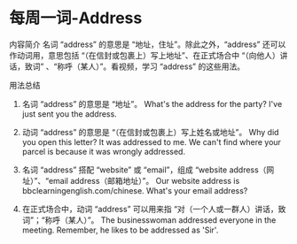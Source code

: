 # 每周一词-Address
内容简介
名词 “address” 的意思是 “地址，住址”。除此之外，“address” 还可以作动词用，意思包括 “（在信封或包裹上）写上地址”、在正式场合中 “（向他人）讲话，致词” 、“称呼（某人）”。看视频，学习 “address” 的这些用法。

用法总结
1. 名词 “address” 的意思是 “地址”。
What's the address for the party?
I've just sent you the address. 

2. 动词 “address” 的意思是 “（在信封或包裹上）写上姓名或地址”。
Why did you open this letter? It was addressed to me.
We can't find where your parcel is because it was wrongly addressed. 

3. 名词 “address” 搭配 “website” 或 “email”，组成 “website address（网址）”、“email address（邮箱地址）”。
Our website address is bbclearningenglish.com/chinese.
What's your email address?

4. 在正式场合中，动词 “address” 可以用来指 “对（一个人或一群人）讲话，致词”；“称呼（某人）”。
The businesswoman addressed everyone in the meeting.
Remember, he likes to be addressed as 'Sir'.
